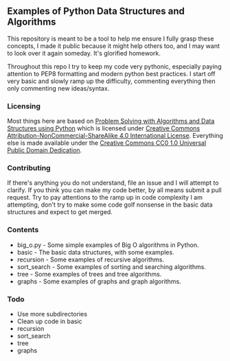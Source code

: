## Examples of Python Data Structures and Algorithms

This repository is meant to be a tool to help me ensure I fully grasp these concepts, I made it public because it might help others too, and I may want to look over it again someday. It's glorified homework.

Throughout this repo I try to keep my code very pythonic, especially paying attention to PEP8 formatting and modern python best practices. I start off very basic and slowly ramp up the difficulty, commenting everything then only commenting new ideas/syntax.

### Licensing
Most things here are based on [Problem Solving with Algorithms and Data Structures using Python](http://interactivepython.org/runestone/static/pythonds/index.html) which is licensed under
[Creative Commons Attribution-NonCommercial-ShareAlike 4.0 International License](http://creativecommons.org/licenses/by-nc-sa/4.0/). Everything else is made available under the [Creative Commons CC0 1.0 Universal Public Domain Dedication](https://creativecommons.org/publicdomain/zero/1.0/deed.en).

### Contributing
If there's anything you do not understand, file an issue and I will attempt to clarify. If you think you can make my code better, by all means submit a pull request. Try to pay attentions to the ramp up in code complexity I am attempting, don't try to make some code golf nonsense in the basic data structures and expect to get merged.

### Contents
* big_o.py - Some simple examples of Big O algorithms in Python.
* basic - The basic data structures, with some examples.
* recursion - Some examples of recursive algorithms.
* sort_search - Some examples of sorting and searching algorithms.
* tree - Some examples of trees and tree algorithms.
* graphs - Some examples of graphs and graph algorithms.

### Todo
* Use more subdirectories
* Clean up code in basic
* recursion
* sort_search
* tree
* graphs